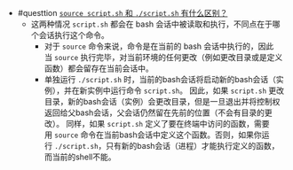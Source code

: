 - #questtion [`source script.sh` 和 `./script.sh` 有什么区别？](https://missing-semester-cn.github.io/2020/qa/#source-scriptsh-%E5%92%8C-scriptsh-%E6%9C%89%E4%BB%80%E4%B9%88%E5%8C%BA%E5%88%AB)
	- 这两种情况 `script.sh` 都会在 bash 会话中被读取和执行，不同点在于哪个会话执行这个命令。
		- 对于 `source` 命令来说，命令是在当前的 bash 会话中执行的，因此当 `source` 执行完毕，对当前环境的任何更改（例如更改目录或是定义函数）都会留存在当前会话中。
		- 单独运行 `./script.sh` 时，当前的bash会话将启动新的bash会话（实例），并在新实例中运行命令 `script.sh`。 因此，如果 `script.sh` 更改目录，新的bash会话（实例）会更改目录，但是一旦退出并将控制权返回给父bash会话，父会话仍然留在先前的位置（不会有目录的更改）。 同样，如果 `script.sh` 定义了要在终端中访问的函数，需要用 `source` 命令在当前bash会话中定义这个函数。否则，如果你运行 `./script.sh`，只有新的bash会话（进程）才能执行定义的函数，而当前的shell不能。